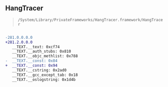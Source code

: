 ## HangTracer

> `/System/Library/PrivateFrameworks/HangTracer.framework/HangTracer`

```diff

-281.0.0.0.0
+281.2.0.0.0
   __TEXT.__text: 0xcf74
   __TEXT.__auth_stubs: 0x810
   __TEXT.__objc_methlist: 0x788
-  __TEXT.__const: 0x84
+  __TEXT.__const: 0x94
   __TEXT.__cstring: 0x2ad0
   __TEXT.__gcc_except_tab: 0x18
   __TEXT.__oslogstring: 0x1d4b

```

